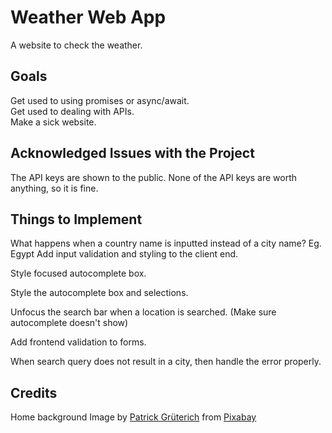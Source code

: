 # Weather Web App

A website to check the weather.

## Goals

Get used to using promises or async/await.  
Get used to dealing with APIs.  
Make a sick website.

## Acknowledged Issues with the Project

The API keys are shown to the public. None of the API keys are worth anything, so it is fine.

## Things to Implement

What happens when a country name is inputted instead of a city name? Eg. Egypt
Add input validation and styling to the client end.

Style focused autocomplete box.

Style the autocomplete box and selections.

Unfocus the search bar when a location is searched. (Make sure autocomplete doesn't show)

Add frontend validation to forms.

When search query does not result in a city, then handle the error properly.

## Credits

Home background Image by <a href="https://pixabay.com/users/knipsling-8647595/?utm_source=link-attribution&utm_medium=referral&utm_campaign=image&utm_content=3820363">Patrick Grüterich</a> from <a href="https://pixabay.com//?utm_source=link-attribution&utm_medium=referral&utm_campaign=image&utm_content=3820363">Pixabay</a>
